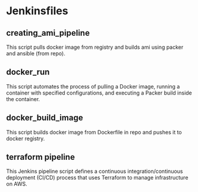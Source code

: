 # Jenkinsfiles

## creating_ami_pipeline
This script pulls docker image from registry and builds ami using packer and ansible (from repo).

## docker_run
This script automates the process of pulling a Docker image, running a container with specified configurations, and executing a Packer build inside the container.

## docker_build_image
This script builds docker image from Dockerfile in repo and pushes it to docker registry.

## terraform pipeline
This Jenkins pipeline script defines a continuous integration/continuous deployment (CI/CD) process that uses Terraform to manage infrastructure on AWS.

